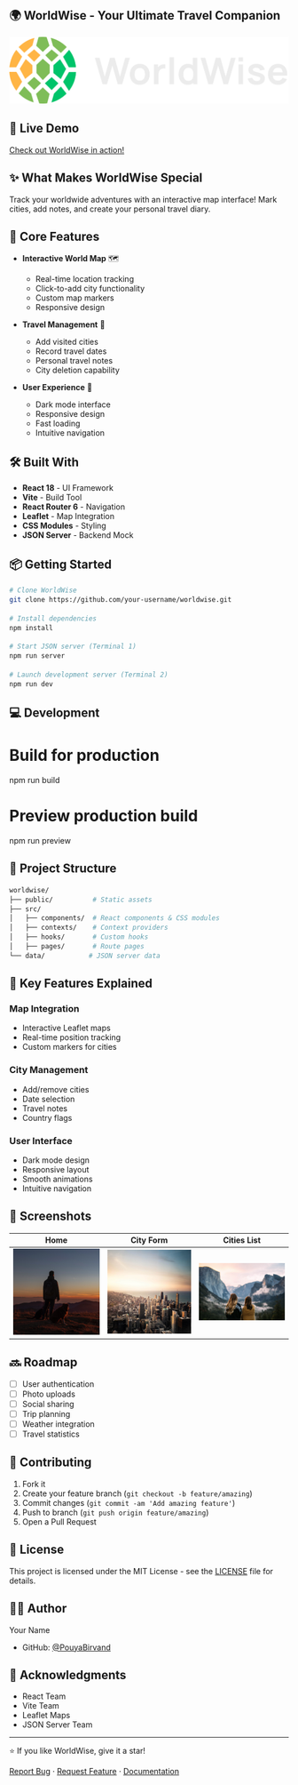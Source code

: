 ## 🌍 WorldWise - Your Ultimate Travel Companion
![WorldWise Banner](public/logo.png)

## 🚀 Live Demo
[Check out WorldWise in action!](your-demo-link)

## ✨ What Makes WorldWise Special
Track your worldwide adventures with an interactive map interface! Mark cities, add notes, and create your personal travel diary.

## 🎯 Core Features
- **Interactive World Map** 🗺️
  - Real-time location tracking
  - Click-to-add city functionality
  - Custom map markers
  - Responsive design

- **Travel Management** 🌆
  - Add visited cities
  - Record travel dates
  - Personal travel notes
  - City deletion capability

- **User Experience** 👤
  - Dark mode interface
  - Responsive design
  - Fast loading
  - Intuitive navigation

## 🛠️ Built With
- **React 18** - UI Framework
- **Vite** - Build Tool
- **React Router 6** - Navigation
- **Leaflet** - Map Integration
- **CSS Modules** - Styling
- **JSON Server** - Backend Mock

## 📦 Getting Started

```bash
# Clone WorldWise
git clone https://github.com/your-username/worldwise.git

# Install dependencies
npm install

# Start JSON server (Terminal 1)
npm run server

# Launch development server (Terminal 2)
npm run dev
```
## 💻 Development
# Build for production
npm run build

# Preview production build
npm run preview

## 🎨 Project Structure
```bash
worldwise/
├── public/          # Static assets
├── src/
│   ├── components/  # React components & CSS modules
│   ├── contexts/    # Context providers
│   ├── hooks/       # Custom hooks
│   ├── pages/       # Route pages
└── data/           # JSON server data
```
## 🌟 Key Features Explained

### Map Integration
- Interactive Leaflet maps
- Real-time position tracking
- Custom markers for cities

### City Management
- Add/remove cities
- Date selection
- Travel notes
- Country flags

### User Interface
- Dark mode design
- Responsive layout
- Smooth animations
- Intuitive navigation

## 📱 Screenshots

| Home | City Form | Cities List |
|------|-----------|-------------|
| ![Home](public/img-1.jpg) | ![Form](public/img-2.jpg) | ![List](public/bg.jpg) |

## 🔜 Roadmap
- [ ] User authentication
- [ ] Photo uploads
- [ ] Social sharing
- [ ] Trip planning
- [ ] Weather integration
- [ ] Travel statistics

## 🤝 Contributing
1. Fork it
2. Create your feature branch (`git checkout -b feature/amazing`)
3. Commit changes (`git commit -am 'Add amazing feature'`)
4. Push to branch (`git push origin feature/amazing`)
5. Open a Pull Request

## 📄 License
This project is licensed under the MIT License - see the [LICENSE](LICENSE) file for details.

## 👨‍💻 Author
Your Name
- GitHub: [@PouyaBirvand](https://github.com/Pouyabirvand)

## 💫 Acknowledgments
- React Team
- Vite Team
- Leaflet Maps
- JSON Server Team

---

⭐️ If you like WorldWise, give it a star!

[Report Bug](issues-link) · [Request Feature](issues-link) · [Documentation](docs-link)
